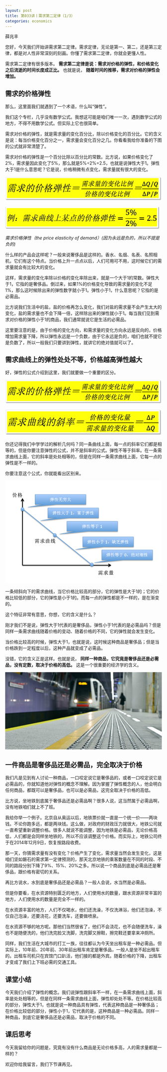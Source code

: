 ```yaml
---
layout: post
title: 第033讲丨需求第二定律（1/3）
categories: economics
---
```


薛兆丰

您好，今天我们开始讲需求第二定律。需求定律，无论是第一、第二，还是第三定律，都是对人性非常深刻的刻画。你懂了需求第二定律，你就会更懂人性。

需求第二定律有很多版本。 **需求第二定律是说：需求对价格的弹性，和价格变化之后流逝的时间长度成正比。** 也就是说， **随着时间的推移，需求对价格的弹性会增加。**

## 需求的价格弹性

那么，这里面我们就遇到了一个术语，什么叫“弹性”。

我们这个专栏，几乎没有数学公式。我想这可能是咱们唯一一次，遇到数学公式的地方，不得不用数学公式。但实际上它也很简单。

需求对价格的弹性，就是需求量的变化百分比，除以价格变化的百分比。它的含义是说：每当价格变化百分之一，需求量会变化百分之几。你看看我给你准备的下图的公式就非常清楚了。

需求对价格的弹性是一个百分比除以百分比的常数。比方说，如果价格变化了2%，需求量因此变化了5%，那么就是5%÷2%=2.5，也就是说弹性大于1。弹性大于1是什么意思呢？它是说，价格稍微有点变化，需求量就有很大的变化。

![](/assets/economics/images/2017/04/17/a.png)

![](/assets/economics/images/2017/04/17/b.png)


*需求价格弹性（the price elasticity of demand）(因为永远是负的，所以不提是负的)*

什么样的产品会这样呢？一般来说奢侈品是这样的。香水、名烟、名表、名照相机，它们有这个特点。当价格上升一点点以后，人们可用可不用，这时候它们的需求量就会有比较大的变化。

这样，需求量的变化率除以价格的变化率除出来，就是一个大于1的常数。弹性大于1，它指的是奢侈品。倒过来，如果1%的价格变化导致的需求量的变化不足1%，那么这时候除出来的弹性数字就小于1。弹性小于1，什么意思呢？它指的是必需品。

比方说我们生活中的盐，盐的价格再怎么变化，我们对盐的需求量不会产生太大的变化，盐的需求量也不会下降一倍，这样除出来的弹性就小于1。每当我们见到需求对价格的弹性小于1的商品，我们通常就说它是生活的必需品。

这里要注意的是，由于价格的变化方向，和需求量的变化方向永远是反向的，价格增加需求量下降，所以弹性永远是一个负数，由于它永远是负的，咱们也就不提它是负数了，所以一般我们只要讲到弹性，就讲它的绝对值就可以了。

## 需求曲线上的弹性处处不等，价格越高弹性越大

好，弹性的公式介绍到这里，我们就要做一个重要的区分。

![](/assets/economics/images/2017/04/17/c.png)

![](/assets/economics/images/2017/04/17/d.png)


你还记得我们中学学过的解析几何吗？同一条曲线上面，每一点的斜率它们都是相等的，但是你要注意弹性的公式，并不是斜率的公式。弹性不等于斜率。在一条需求曲线上面，它的斜率是处处相等的，但是在同样一条需求曲线上面，它每一点的弹性是不一样的。

你要注意这个公式，你就能看出区别来。

![](/assets/economics/images/2017/04/17/e.png)

一条倾斜向下的需求曲线，当它价格比较高的部分，它的弹性是大于1的；它的价格比较低的部分，它的弹性是小于1的。而每一点的弹性都是不一样的，是在渐变的。

这个特征非常有意思，你想，它的含义是什么？

刚才我们不是说，弹性大于1代表的是奢侈品，弹性小于1代表的是必需品吗？但是同样一条需求曲线随着价格的变动、随着价格的不同，它的弹性就会发生变化。

当价格比较高的时候，弹性大于1，也就是说，这时候这种商品是奢侈品；但是当价格跌到一定程度以后，这种产品就变成了必需品。

没错，它的含义正是这样。也就是说， **同样一种商品，它究竟是奢侈品还是必需品，没有定数，取决于价格的高低。** 这是一个很重要的经济学的含义。

![](/assets/economics/images/2017/04/17/f.png)

## 一件商品是奢侈品还是必需品，完全取决于价格

我们凡是见到有人讨论一种商品，一口咬定说它是奢侈品的，或者一口咬定说它是必需品的，你就知道他对弹性的概念不理解。因为掌握了弹性概念的人，他会明白任何商品，都既可以是奢侈品，也可以是必需品，这完全取决于价格的高低。

比方说，坐地铁到底属于奢侈品还是必需品啊？很多人说，这当然属于必需品啊，没有地铁咱们就上不了班。

我给你举一个例子。北京自从奥运以后，地铁票价就一直是一个统一价——两块钱。不论你跑多远，都是两块钱。这么做，对政府的财政压力就很大，地铁公司就一直希望重新调整价格。很多人就说不能调整，因为地铁是必需品，无论价格高低，人们都是会同样坐地铁的，所以不应该调整这个价格。而实际上，地铁公司终于在2014年12月9日，恢复按路段收费。

那一天，你猜需求量有没有变化？价格产生了变化，需求量当然会发生变化，这是咱们坚如磐石的需求第一定律预测的，那天北京地铁的乘客数量在不同的时段、不同的路段分别下降了9%、15%、20%之多。所以说一个商品到底是必需品还是奢侈品，跟价格有密切的关系。

再比方说水，水到底是奢侈品还是必需品？一般人会说，水当然是必需品。

但是你要看，在水资源特别匮乏的地方，人们使用水的数量，跟水资源非常丰富的地方，人们使用水的数量是完全不一样的。

在水资源丰富的地方，人们不仅喝水，他们还洗澡，不仅洗淋浴，他们还泡澡，不仅自己泡澡，还要浇花，还要洗车，还要做喷泉。

在水资源不够的地方呢。那他们当然很省了，他们不会浇花，也不会随便洗车，澡也不是随便洗的，他们洗完脸又洗脚，洗完脚又擦鞋，擦完鞋还要拿来冲厕所。

同样，我们生活在大城市的打工一族，往往都认为今天坐出租车是一种必需品。但实际上，10年前、20年前、30年前出租车肯定是奢侈品，一般人是坐不起出租车的。出租车司机只在宾馆门口趴活，他们接的都是外宾。随着价格的下降，出租车才变成了我们上下班必需的交通工具。

## 课堂小结

今天我们介绍了弹性的概念。我们说弹性跟斜率不一样，在一条需求曲线上面，斜率是处处相等的，但是在同样一条需求曲线上面，弹性却处处不等。在价格比较高的部分，弹性大于1，也就是说一种商品具有弹性，代表这种商品是一种奢侈品；在价格比较低的部分，弹性小于1，它代表的是，这种商品是一种必需品。同样一种商品，到底它是奢侈品还是必需品，取决于价格的不同。

## 课后思考

今天我留给你的问题是，究竟有没有什么商品是无论价格多高，人的需求量都是一样的？

欢迎你给我留言，我们下节课再见。